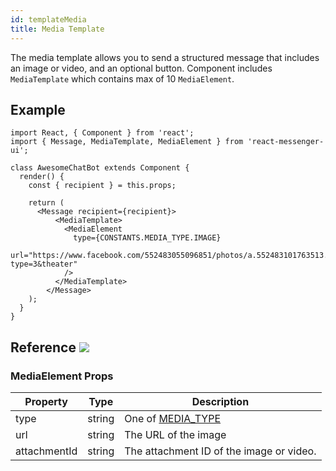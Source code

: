 ```yaml
---
id: templateMedia
title: Media Template
---
```


The media template allows you to send a structured message that includes an image or video, and an optional button. Component includes `MediaTemplate` which contains max of 10 `MediaElement`.

## Example

```BotWebPlayer path=mediatemplate
import React, { Component } from 'react';
import { Message, MediaTemplate, MediaElement } from 'react-messenger-ui';

class AwesomeChatBot extends Component {
  render() {
    const { recipient } = this.props;

    return (
      <Message recipient={recipient}>
          <MediaTemplate>
            <MediaElement
              type={CONSTANTS.MEDIA_TYPE.IMAGE}
              url="https://www.facebook.com/552483055096851/photos/a.552483101763513.1073741825.552483055096851/552484795096677/?type=3&theater"
            />
          </MediaTemplate>
        </Message>
    );
  }
}
```

## Reference [![](https://img.shields.io/badge/Messenger-Documentation-blue.svg)](https://developers.facebook.com/docs/messenger-platform/reference/template/media)

### MediaElement Props

| Property | Type | Description |
| -------- | ---- | ----------- |
| type     | string | One of [MEDIA_TYPE](constants.html#media-type)
| url      | string | The URL of the image
| attachmentId| string | The attachment ID of the image or video.


